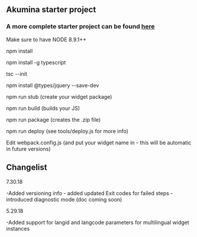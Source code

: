## Akumina starter project

### A more complete starter project can be found [here](https://github.com/akumina/AkuminaDev/tree/master/FrontEndSimple)

Make sure to have NODE 8.9.1++

npm install

npm install -g typescript

tsc --init

npm install @types/jquery --save-dev

npm run stub (create your widget package)

npm run build (builds your JS)

npm run package (creates the .zip file)

npm run deploy (see tools/deploy.js for more info)

Edit webpack.config.js (and put your widget name in - this will be automatic in future versions)


## Changelist

7.30.18

-Added versioning info - added updated Exit codes for failed steps - introduced diagnostic mode (doc coming soon)

5.29.18

-Added support for langid and langcode parameters for multilingual widget instances
